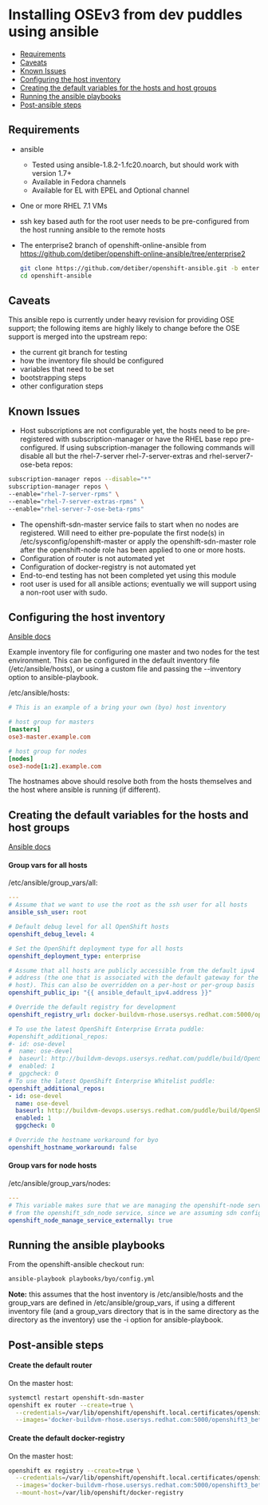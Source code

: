 # Installing OSEv3 from dev puddles using ansible

* [Requirements](#requirements)
* [Caveats](#caveats)
* [Known Issues](#known-issues)
* [Configuring the host inventory](#configuring-the-host-inventory)
* [Creating the default variables for the hosts and host groups](#creating-the-default-variables-for-the-hosts-and-host-groups)
* [Running the ansible playbooks](#running-the-ansible-playbooks)
* [Post-ansible steps](#post-ansible-steps)

## Requirements
* ansible
  * Tested using ansible-1.8.2-1.fc20.noarch, but should work with version 1.7+
  * Available in Fedora channels
  * Available for EL with EPEL and Optional channel
* One or more RHEL 7.1 VMs
* ssh key based auth for the root user needs to be pre-configured from the host
  running ansible to the remote hosts
* The enterprise2 branch of openshift-online-ansible from
  https://github.com/detiber/openshift-online-ansible/tree/enterprise2
  
  ```sh
  git clone https://github.com/detiber/openshift-ansible.git -b enterprise2
  cd openshift-ansible
  ```

## Caveats
This ansible repo is currently under heavy revision for providing OSE support;
the following items are highly likely to change before the OSE support is
merged into the upstream repo:
  * the current git branch for testing
  * how the inventory file should be configured
  * variables that need to be set
  * bootstrapping steps
  * other configuration steps

## Known Issues
* Host subscriptions are not configurable yet, the hosts need to be
  pre-registered with subscription-manager or have the RHEL base repo
  pre-configured. If using subscription-manager the following commands will
  disable all but the rhel-7-server rhel-7-server-extras and
  rhel-server7-ose-beta repos:
```sh
subscription-manager repos --disable="*"
subscription-manager repos \
--enable="rhel-7-server-rpms" \
--enable="rhel-7-server-extras-rpms" \
--enable="rhel-server-7-ose-beta-rpms"
```
* The openshift-sdn-master service fails to start when no nodes are registered.
  Will need to either pre-populate the first node(s) in /etc/sysconfig/openshift-master
  or apply the openshift-sdn-master role after the openshift-node role has been applied to one or more hosts.
* Configuration of router is not automated yet
* Configuration of docker-registry is not automated yet
* End-to-end testing has not been completed yet using this module
* root user is used for all ansible actions; eventually we will support using
  a non-root user with sudo.

## Configuring the host inventory
[Ansible docs](http://docs.ansible.com/intro_inventory.html)

Example inventory file for configuring one master and two nodes for the test
environment. This can be configured in the default inventory file
(/etc/ansible/hosts), or using a custom file and passing the --inventory
option to ansible-playbook.

/etc/ansible/hosts:
```ini
# This is an example of a bring your own (byo) host inventory

# host group for masters
[masters]
ose3-master.example.com

# host group for nodes
[nodes]
ose3-node[1:2].example.com
```

The hostnames above should resolve both from the hosts themselves and
the host where ansible is running (if different).

## Creating the default variables for the hosts and host groups
[Ansible docs](http://docs.ansible.com/intro_inventory.html#id9)

#### Group vars for all hosts
/etc/ansible/group_vars/all:
```yaml
---
# Assume that we want to use the root as the ssh user for all hosts
ansible_ssh_user: root

# Default debug level for all OpenShift hosts
openshift_debug_level: 4

# Set the OpenShift deployment type for all hosts
openshift_deployment_type: enterprise

# Assume that all hosts are publicly accessible from the default ipv4
# address (the one that is associated with the default gateway for the
# host). This can also be overridden on a per-host or per-group basis
openshift_public_ip: "{{ ansible_default_ipv4.address }}"

# Override the default registry for development
openshift_registry_url: docker-buildvm-rhose.usersys.redhat.com:5000/openshift3_beta/ose-${component}:${version}

# To use the latest OpenShift Enterprise Errata puddle:
#openshift_additional_repos:
#- id: ose-devel
#  name: ose-devel
#  baseurl: http://buildvm-devops.usersys.redhat.com/puddle/build/OpenShiftEnterpriseErrata/3.0/latest/RH7-RHOSE-3.0/$basearch/os
#  enabled: 1
#  gpgcheck: 0
# To use the latest OpenShift Enterprise Whitelist puddle:
openshift_additional_repos:
- id: ose-devel
  name: ose-devel
  baseurl: http://buildvm-devops.usersys.redhat.com/puddle/build/OpenShiftEnterprise/3.0/latest/RH7-RHOSE-3.0/$basearch/os
  enabled: 1
  gpgcheck: 0

# Override the hostname workaround for byo
openshift_hostname_workaround: false
```

#### Group vars for node hosts
/etc/ansible/group_vars/nodes:
```yaml
---
# This variable makes sure that we are managing the openshift-node service
# from the openshift_sdn_node service, since we are assuming sdn config.
openshift_node_manage_service_externally: true
```

## Running the ansible playbooks
From the openshift-ansible checkout run:
```sh
ansible-playbook playbooks/byo/config.yml
```
**Note:** this assumes that the host inventory is /etc/ansible/hosts and the
group_vars are defined in /etc/ansible/group_vars, if using a different
inventory file (and a group_vars directory that is in the same directory as
the directory as the inventory) use the -i option for ansible-playbook.

## Post-ansible steps
#### Create the default router
On the master host:
```sh
systemctl restart openshift-sdn-master
openshift ex router --create=true \
  --credentials=/var/lib/openshift/openshift.local.certificates/openshift-client/.kubeconfig \
  --images='docker-buildvm-rhose.usersys.redhat.com:5000/openshift3_beta/ose-${component}:${version}'
```

#### Create the default docker-registry
On the master host:
```sh
openshift ex registry --create=true \
  --credentials=/var/lib/openshift/openshift.local.certificates/openshift-client/.kubeconfig \
  --images='docker-buildvm-rhose.usersys.redhat.com:5000/openshift3_beta/ose-${component}:${version}' \
  --mount-host=/var/lib/openshift/docker-registry
```
